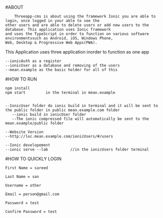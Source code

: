 #ABOUT

		Threeapp-cms is about using the framework Ionic you are able to login, once logged in your able to see the 
	other users and are able to delete users or add new users to the database. This application uses Ionic framework 
	and uses the TypeScript in order to function on various software environmentssuch as Android, iOS, Windows Phone,
	Web, Desktop & Progressive Web Apps(PWA).


This Application uses three application inorder to function as one app
	
	--ionicAuth as a register
	--ionicUser as a database and removing of the users
	--mean.example as the basic holder for all of this 


#HOW TO RUN

	npm install
	npm start         in the terminal in mean.example


    --IonicUser folder do ionic build in terminal and it will be sent to the public folder in public mean.example.com folder
       --ionic build in ionicUser folder   
       --The ionic compressed file will automatically be sent to the mean.example/public folder
				
    --Website Version
	--http://loc.mean.example.com/ionicUsers/#/users                        

    --Ionic developement 
	--ionic serve --lab          //in the ionicUsers folder terminal





#HOW TO QUICKLY LOGIN

	First Name = sareed

	Last Name = san

	Username = other

	Email = person@gmail.com

	Password = test

	Confirm Password = test

